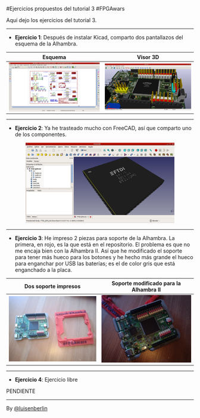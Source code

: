 #Ejercicios propuestos del tutorial 3 #FPGAwars

Aquí dejo los ejercicios del tutorial 3.

---

* **Ejercicio 1**: Después de instalar Kicad, comparto dos pantallazos del esquema de la Alhambra.

| Esquema | Visor 3D|
|--|--|
|<img src="./Tutorial03_Ej1_kicad-esquema.png" alt="Esquema de la Alhambra" width="400"/> | <img src="./Tutorial03_Ej1_kicad-visor3D.png" alt="Vista en 3D de la Alhambra" width="400"/> |

---

* **Ejercicio 2**: Ya he trasteado mucho con FreeCAD, así que comparto uno de los componentes.

<center>
<img src="./Tutorial03_Ej2_freecad-componente.png" alt="Componente de la Alhambra" width="400"/>
</center>

---

* **Ejercicio 3**: He impreso 2 piezas para soporte de la Alhambra. La primera, en rojo, es la que está en el repositorio. El problema es que no me encaja bien con la Alhambra II. Así que he modificado el soporte para tener más hueco para los botones y he hecho más grande el hueco para enganchar por USB las baterías; es el de color gris que está enganchado a la placa.

| Dos soporte impresos | Soporte modificado para la Alhambra II|
|--|--|
|<img src="./Tutorial03_Ej3_impresion3DSoporteAlhambra.jpg" alt="Los dos soportes de la Alhambra" width="400"/> | <img src="./Tutorial03_Ej3_impresion3DSoporteAlhambra-.jpg" alt="Un soporte para la Alhambra" width="400"/> |

---

* **Ejercicio 4**: Ejercicio libre

PENDIENTE

---

By [@luisenberlin](http://twitter.com/luisenberlin)

